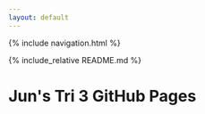 ```yaml
---
layout: default
---
```

{% include navigation.html %}

{% include_relative README.md %}

# Jun's Tri 3 GitHub Pages

